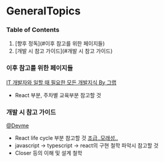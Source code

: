 # GeneralTopics
### Table of Contents
1. [향후 정독](#이후 참고를 위한 페이지들)
2. [개발 시 참고 가이드](#개발 시 참고 가이드) 




### 이후 참고를 위한 페이지들
[IT 개발자와 일할 때 필요한 모든 개발지식 By 그랩](https://www.grabbing.me/IT-A-to-Z-By-1e1fbc981b7c4c03ac44943085ac8304)
- React 부분, 주차별 교육부분 참고할 것




### 개발 시 참고 가이드
[@Devme](https://recoderr.tistory.com/48?category=917407) 
- React life cycle 부분 참고할 것
[조급..모래성..](https://taesan94.tistory.com/178?category=424721)
- javascript -> typescript -> react의 구현 철학 파악시 참고할 것
- Closer 등의 이해 및 설계 철학
